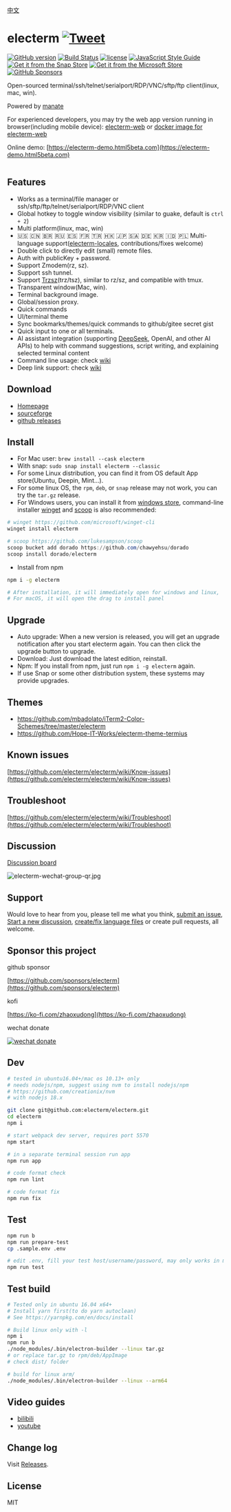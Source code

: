<h1 align="center" style="padding-top: 60px;padding-bottom: 40px;">
    <a href="https://electerm.html5beta.com">
        <img src="https://github.com/electerm/electerm-resource/raw/master/static/images/electerm.png", alt="" />
    </a>
</h1>

[中文](README_cn.md)

# electerm [![Tweet](https://img.shields.io/twitter/url/http/shields.io.svg?style=social)](https://twitter.com/intent/tweet?text=Open%20sourced%20terminal%2Fssh%2Fsftp%20client(linux%2C%20mac%2C%20win)&url=https%3A%2F%2Fgithub.com%2Felecterm%2Felecterm&hashtags=electerm,ssh,terminal,sftp)

[![GitHub version](https://img.shields.io/github/release/electerm/electerm/all.svg)](https://github.com/electerm/electerm/releases)
[![Build Status](https://github.com/electerm/electerm/actions/workflows/mac-test-1.yml/badge.svg)](https://github.com/electerm/electerm/actions)
[![license](https://img.shields.io/github/license/electerm/electerm.svg)](https://github.com/electerm/electerm/blob/master/LICENSE)
[![JavaScript Style Guide](https://img.shields.io/badge/code_style-standard-brightgreen.svg)](https://standardjs.com)
[![Get it from the Snap Store](https://img.shields.io/badge/Snap-Store-green)](https://snapcraft.io/electerm)
[![Get it from the Microsoft Store](https://img.shields.io/badge/Microsoft-Store-blue)](https://www.microsoft.com/store/apps/9NCN7272GTFF)
[![GitHub Sponsors](https://img.shields.io/github/sponsors/electerm?label=Sponsors)](https://github.com/sponsors/electerm)

Open-sourced terminal/ssh/telnet/serialport/RDP/VNC/sftp/ftp client(linux, mac, win).

Powered by [manate](https://github.com/tylerlong/manate)

For experienced developers, you may try the web app version running in browser(including mobile device): [electerm-web](https://github.com/electerm/electerm-web) or [docker image for electerm-web](https://github.com/electerm/electerm-web-docker)

Online demo: [https://electerm-demo.html5beta.com](https://electerm-demo.html5beta.com)

<div align="center">
  <img src="https://github.com/electerm/electerm-resource/raw/master/static/images/electerm.gif", alt="" />
</div>

## Features

- Works as a terminal/file manager or ssh/sftp/ftp/telnet/serialport/RDP/VNC client
- Global hotkey to toggle window visibility (similar to guake, default is `ctrl + 2`)
- Multi platform(linux, mac, win)
- 🇺🇸 🇨🇳 🇧🇷 🇷🇺 🇪🇸 🇫🇷 🇹🇷 🇭🇰 🇯🇵 🇸🇦 🇩🇪 🇰🇷 🇮🇩 🇵🇱 Multi-language support([electerm-locales](https://github.com/electerm/electerm-locales), contributions/fixes welcome)
- Double click to directly edit (small) remote files.
- Auth with publicKey + password.
- Support Zmodem(rz, sz).
- Support ssh tunnel.
- Support [Trzsz](https://github.com/trzsz/trzsz)(trz/tsz), similar to rz/sz, and compatible with tmux.
- Transparent window(Mac, win).
- Terminal background image.
- Global/session proxy.
- Quick commands
- UI/terminal theme
- Sync bookmarks/themes/quick commands to github/gitee secret gist
- Quick input to one or all terminals.
- AI assistant integration (supporting [DeepSeek](https://www.deepseek.com), OpenAI, and other AI APIs) to help with command suggestions, script writing, and explaining selected terminal content
- Command line usage: check [wiki](https://github.com/electerm/electerm/wiki/Command-line-usage)
- Deep link support: check [wiki](https://github.com/electerm/electerm/wiki/Deep-link-support)

## Download

- [Homepage](https://electerm.html5beta.com)
- [sourceforge](https://sourceforge.net/projects/electerm.mirror/files/)
- [github releases](https://github.com/electerm/electerm/releases)

## Install

- For Mac user: `brew install --cask electerm`
- With snap: `sudo snap install electerm --classic`
- For some Linux distribution, you can find it from OS default App store(Ubuntu, Deepin, Mint...).
- For some linux OS, the `rpm`, `deb`, or `snap` release may not work, you can try the `tar.gz` release.
- For Windows users, you can install it from [windows store](https://www.microsoft.com/store/apps/9NCN7272GTFF), command-line installer [winget](https://github.com/microsoft/winget-cli) and [scoop](https://github.com/lukesampson/scoop) is also recommended:

```powershell
# winget https://github.com/microsoft/winget-cli
winget install electerm

# scoop https://github.com/lukesampson/scoop
scoop bucket add dorado https://github.com/chawyehsu/dorado
scoop install dorado/electerm
```

- Install from npm

```bash
npm i -g electerm

# After installation, it will immediately open for windows and linux,
# For macOS, it will open the drag to install panel

```

## Upgrade

- Auto upgrade: When a new version is released, you will get an upgrade notification after you start electerm again. You can then click the upgrade button to upgrade.
- Download: Just download the latest edition, reinstall.
- Npm: If you install from npm, just run `npm i -g electerm` again.
- If use Snap or some other distribution system, these systems may provide upgrades.

## Themes

- https://github.com/mbadolato/iTerm2-Color-Schemes/tree/master/electerm
- https://github.com/Hope-IT-Works/electerm-theme-termius

## Known issues

[https://github.com/electerm/electerm/wiki/Know-issues](https://github.com/electerm/electerm/wiki/Know-issues)

## Troubleshoot

[https://github.com/electerm/electerm/wiki/Troubleshoot](https://github.com/electerm/electerm/wiki/Troubleshoot)

## Discussion

[Discussion board](https://github.com/electerm/electerm/discussions)

![electerm-wechat-group-qr.jpg](https://electerm.html5beta.com/electerm-wechat-group-qr.jpg)

## Support

Would love to hear from you, please tell me what you think, [submit an issue](https://github.com/electerm/electerm/issues), [Start a new discussion](https://github.com/electerm/electerm/discussions/new), [create/fix language files](https://github.com/electerm/electerm-locales) or create pull requests, all welcome.

## Sponsor this project

github sponsor

[https://github.com/sponsors/electerm](https://github.com/sponsors/electerm)

kofi

[https://ko-fi.com/zhaoxudong](https://ko-fi.com/zhaoxudong)

wechat donate

[![wechat donate](https://electerm.html5beta.com/electerm-wechat-donate.png)](https://github.com/electerm)

## Dev

```bash
# tested in ubuntu16.04+/mac os 10.13+ only
# needs nodejs/npm, suggest using nvm to install nodejs/npm
# https://github.com/creationix/nvm
# with nodejs 18.x

git clone git@github.com:electerm/electerm.git
cd electerm
npm i

# start webpack dev server, requires port 5570
npm start

# in a separate terminal session run app
npm run app

# code format check
npm run lint

# code format fix
npm run fix
```

## Test

```bash
npm run b
npm run prepare-test
cp .sample.env .env

# edit .env, fill your test host/username/password, may only works in mac OS
npm run test
```

## Test build

```bash
# Tested only in ubuntu 16.04 x64+
# Install yarn first(to do yarn autoclean)
# See https://yarnpkg.com/en/docs/install

# Build linux only with -l
npm i
npm run b
./node_modules/.bin/electron-builder --linux tar.gz
# or replace tar.gz to rpm/deb/AppImage
# check dist/ folder

# build for linux arm/
./node_modules/.bin/electron-builder --linux --arm64
```

## Video guides

- [bilibili](https://space.bilibili.com/14001525/channel/series?sid=5461229&spm_id_from=333.788.0.0)
- [youtube](https://www.youtube.com/watch?v=3_jLMZQwoXw&list=PLF_esXiQYSpHAQwH-J-2O1IKPGHrMxVvU)

## Change log

Visit [Releases](https://github.com/electerm/electerm/releases).

## License

MIT

